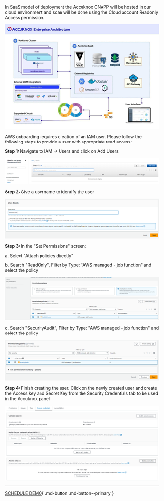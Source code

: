 

In SaaS model of deployment the Accuknox CNAPP will be hosted in our cloud environment and scan will be done using the Cloud account Readonly Access permission.

![](images/accuknox-architecture.png)

AWS onboarding requires creation of an IAM user. Please follow the following steps to provide a user with appropriate read access:

**Step 1:** Navigate to IAM -> Users and click on Add Users

![](images/iam-user-0.png)

**Step 2:** Give a username to identify the user

![](images/iam-user-1.png)

**Step 3:** In the "Set Permissions" screen:

a. Select "Attach policies directly"

b. Search "ReadOnly", Filter by Type: "AWS managed - job function" and select the policy

![](images/iam-user-2.png)

c. Search "SecurityAudit", Filter by Type: "AWS managed - job function" and select the policy

![](images/iam-user-3.png)

**Step 4:** Finish creating the user. Click on the newly created user and create the Access key and Secret Key from the Security Credentials tab to be used in the Accuknox panel

![](images/iam-user-4.png)

<!---Similarly, for Azure or GCP, follow guidelines on AccuKnox SaaS infrastructure in Cloud Onboarding Screen.-->

- - -
[SCHEDULE DEMO](https://www.accuknox.com/contact-us){ .md-button .md-button--primary }